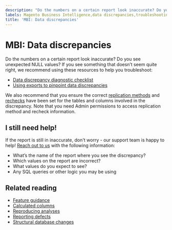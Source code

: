 ```yaml
---
description: "Do the numbers on a certain report look inaccurate? Do you see unexpected NULL values? If you see something that doesn\u2019t seem quite right, we recommend using these resources to help you troubleshoot:"
labels: Magento Business Intelligence,data discrepancies,troubleshooting,Adobe Commerce
title: 'MBI: Data discrepancies'
---
```


# MBI: Data discrepancies

Do the numbers on a certain report look inaccurate? Do you see unexpected NULL values? If you see something that doesn’t seem quite right, we recommend using these resources to help you troubleshoot:

* [Data discrepancy diagnostic checklist](https://support.magento.com/hc/en-us/articles/360016731271)
* [Using exports to pinpoint data discrepancies](https://support.magento.com/hc/en-us/articles/360016730631)

We also recommend that you ensure the correct [replication methods](https://docs.magento.com/mbi/data-analyst/data-warehouse-mgr/cfg-replication-methods.html) and [rechecks](https://docs.magento.com/mbi/data-analyst/data-warehouse-mgr/cfg-data-rechecks.html) have been set for the tables and columns involved in the discrepancy. Note that you need Admin permissions to access replication method and recheck information.

## I still need help!

If the report is still in inaccurate, don't worry - our support team is happy to help! [Reach out to us](https://support.magento.com/hc/en-us/articles/360019088251) with the following information:

* What’s the name of the report where you see the discrepancy?
* Which values on the report are incorrect?
* What values do you expect to see?
* Any SQL queries or other logic you may be using

## Related reading

* [Feature guidance](https://support.magento.com/hc/en-us/articles/360016504792)
* [Calculated columns](https://support.magento.com/hc/en-us/articles/360016505112)
* [Reproducing analyses](https://support.magento.com/hc/en-us/articles/360016505592)
* [Reporting defects](https://support.magento.com/hc/en-us/articles/360016732711)
* [Structural database changes](https://support.magento.com/hc/en-us/articles/360016506112)